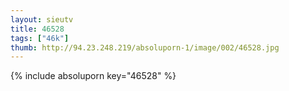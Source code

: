 ```yaml
--- 
layout: sieutv
title: 46528
tags: ["46k"]
thumb: http://94.23.248.219/absoluporn-1/image/002/46528.jpg
---
```

{% include absoluporn key="46528" %} 
